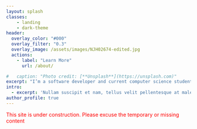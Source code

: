 ```yaml
---
layout: splash
classes:
    - landing
    - dark-theme
header:
  overlay_color: "#000"
  overlay_filter: "0.3"
  overlay_image: /assets/images/NJH02674-edited.jpg
  actions:
    - label: "Learn More"
      url: /about/

#   caption: "Photo credit: [**Unsplash**](https://unsplash.com)"
excerpt: "I’m a software developer and current computer science student with a unique background in lighting console programming for major film productions. After a successful career working with academy award winning talent, I transitioned into software development to apply my problem-solving and communication skills to new challenges. I specialize in building tools that simplify complex processes and help people focus on what matters most."
intro: 
  - excerpt: 'Nullam suscipit et nam, tellus velit pellentesque at malesuada, enim eaque. Quis nulla, netus tempor in diam gravida tincidunt, *proin faucibus* voluptate felis id sollicitudin. Centered with `type="center"`'
author_profile: true
---
```


<!-- <img src= "{{ site_url }}/assets/images/NJH02674-edited.jpg"> -->


<!-- #### Welcome
I’m a software developer and current computer science student with a unique background in lighting console programming for major film productions. After a successful career working with academy award winning talent, I transitioned into software development to apply my problem-solving and communication skills to new challenges. I specialize in building tools that simplify complex processes and help people focus on what matters most. -->

<p style="color:red;">This site is under construction.  Please excuse the temporary or missing content</p>

